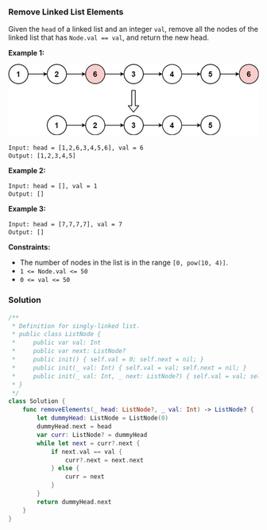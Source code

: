 
### Remove Linked List Elements

Given the `head` of a linked list and an integer `val`, remove all the nodes of the linked list that has `Node.val == val`, and return the new head.

__Example 1:__

![question_203.jpg](../images/question_203.jpg)
```
Input: head = [1,2,6,3,4,5,6], val = 6
Output: [1,2,3,4,5]
```
__Example 2:__
```
Input: head = [], val = 1
Output: []
```
__Example 3:__
```
Input: head = [7,7,7,7], val = 7
Output: []
```

__Constraints:__
* The number of nodes in the list is in the range `[0, pow(10, 4)]`.
* `1 <= Node.val <= 50`
* `0 <= val <= 50`

### Solution
```Swift
/**
 * Definition for singly-linked list.
 * public class ListNode {
 *     public var val: Int
 *     public var next: ListNode?
 *     public init() { self.val = 0; self.next = nil; }
 *     public init(_ val: Int) { self.val = val; self.next = nil; }
 *     public init(_ val: Int, _ next: ListNode?) { self.val = val; self.next = next; }
 * }
 */
class Solution {
    func removeElements(_ head: ListNode?, _ val: Int) -> ListNode? {
        let dummyHead: ListNode = ListNode(0)
        dummyHead.next = head
        var curr: ListNode? = dummyHead
        while let next = curr?.next {
            if next.val == val {
                curr?.next = next.next
            } else {
                curr = next
            }
        }
        return dummyHead.next
    }
}
```
